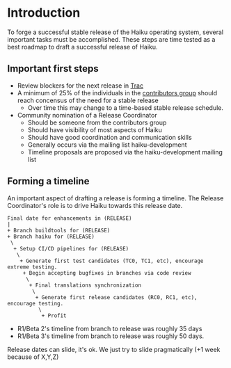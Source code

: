 # Introduction

To forge a successful stable release of the Haiku operating system, several important tasks must be accomplished. These steps are time tested as a best roadmap to draft a successful release of Haiku.

## Important first steps

* Review blockers for the next release in [Trac](https://dev.haiku-os.org)
* A minimum of 25% of the individuals in the [contributors group](https://review.haiku-os.org/admin/groups/23fa29f291e2dd5d41452202147d038f020fc8db,members) should reach concensus of the need for a stable release
    * Over time this may change to a time-based stable release schedule.
* Community nomination of a Release Coordinator
    * Should be someone from the contributors group
    * Should have visibility of most aspects of Haiku
    * Should have good coordination and communication skills
    * Generally occurs via the mailing list haiku-development
    * Timeline proposals are proposed via the haiku-development mailing list

## Forming a timeline

An important aspect of drafting a release is forming a timeline.  The Release Coordinator's role is to drive Haiku towards this release date.

    Final date for enhancements in (RELEASE)
    |
    + Branch buildtools for (RELEASE)
    + Branch haiku for (RELEASE)
     \ 
      + Setup CI/CD pipelines for (RELEASE)
       \
        + Generate first test candidates (TC0, TC1, etc), encourage extreme testing.
         + Begin accepting bugfixes in branches via code review 
          \
           + Final translations synchronization
            \
             + Generate first release candidates (RC0, RC1, etc), encourage testing.
              \
               + Profit

* R1/Beta 2's timeline from branch to release was roughly 35 days
* R1/Beta 3's timeline from branch to release was roughly 50 days.

Release dates can slide, it's ok.
We just try to slide pragmatically (+1 week because of X,Y,Z)

